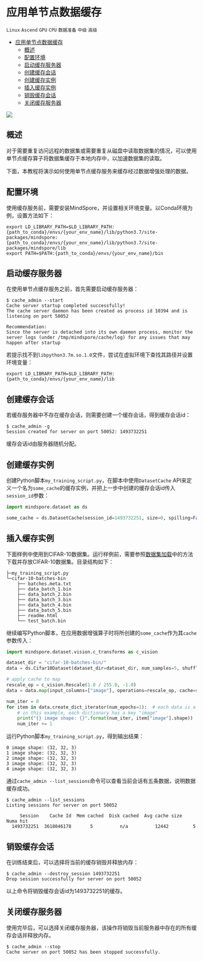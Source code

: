 # 应用单节点数据缓存

`Linux` `Ascend` `GPU` `CPU` `数据准备` `中级` `高级`

<!-- TOC -->

- [应用单节点数据缓存](#应用单节点数据缓存)
    - [概述](#概述)
    - [配置环境](#配置环境)
    - [启动缓存服务器](#启动缓存服务器)
    - [创建缓存会话](#创建缓存会话)
    - [创建缓存实例](#创建缓存实例)
    - [插入缓存实例](#插入缓存实例)
    - [销毁缓存会话](#销毁缓存会话)
    - [关闭缓存服务器](#关闭缓存服务器)

<!-- /TOC -->

<a href="https://gitee.com/mindspore/docs/blob/r1.2/tutorials/training/source_zh_cn/advanced_use/enable_cache.md" target="_blank"><img src="../_static/logo_source.png"></a>

## 概述

对于需要重复访问远程的数据集或需要重复从磁盘中读取数据集的情况，可以使用单节点缓存算子将数据集缓存于本地内存中，以加速数据集的读取。

下面，本教程将演示如何使用单节点缓存服务来缓存经过数据增强处理的数据。

## 配置环境

使用缓存服务前，需要安装MindSpore，并设置相关环境变量。以Conda环境为例，设置方法如下：

```shell
export LD_LIBRARY_PATH=$LD_LIBRARY_PATH:{path_to_conda}/envs/{your_env_name}/lib/python3.7/site-packages/mindspore:{path_to_conda}/envs/{your_env_name}/lib/python3.7/site-packages/mindspore/lib
export PATH=$PATH:{path_to_conda}/envs/{your_env_name}/bin
```

## 启动缓存服务器

在使用单节点缓存服务之前，首先需要启动缓存服务器：

```shell
$ cache_admin --start
Cache server startup completed successfully!
The cache server daemon has been created as process id 10394 and is listening on port 50052

Recommendation:
Since the server is detached into its own daemon process, monitor the server logs (under /tmp/mindspore/cache/log) for any issues that may happen after startup
```

若提示找不到`libpython3.7m.so.1.0`文件，尝试在虚拟环境下查找其路径并设置环境变量：

```shell
export LD_LIBRARY_PATH=$LD_LIBRARY_PATH:{path_to_conda}/envs/{your_env_name}/lib
```

## 创建缓存会话

若缓存服务器中不存在缓存会话，则需要创建一个缓存会话，得到缓存会话id：

```shell
$ cache_admin -g
Session created for server on port 50052: 1493732251
```

缓存会话id由服务器随机分配。

## 创建缓存实例

创建Python脚本`my_training_script.py`，在脚本中使用`DatasetCache` API来定义一个名为`some_cache`的缓存实例，并把上一步中创建的缓存会话id传入`session_id`参数：

```python
import mindspore.dataset as ds

some_cache = ds.DatasetCache(session_id=1493732251, size=0, spilling=False)
```

## 插入缓存实例

下面样例中使用到CIFAR-10数据集。运行样例前，需要参照[数据集加载](https://www.mindspore.cn/doc/programming_guide/zh-CN/r1.2/dataset_loading.html#cifar-10-100)中的方法下载并存放CIFAR-10数据集。目录结构如下：

```text
├─my_training_script.py
└─cifar-10-batches-bin
    ├── batches.meta.txt
    ├── data_batch_1.bin
    ├── data_batch_2.bin
    ├── data_batch_3.bin
    ├── data_batch_4.bin
    ├── data_batch_5.bin
    ├── readme.html
    └── test_batch.bin
```

继续编写Python脚本，在应用数据增强算子时将所创建的`some_cache`作为其`cache`参数传入：

```python
import mindspore.dataset.vision.c_transforms as c_vision

dataset_dir = "cifar-10-batches-bin/"
data = ds.Cifar10Dataset(dataset_dir=dataset_dir, num_samples=5, shuffle=False, num_parallel_workers=1)

# apply cache to map
rescale_op = c_vision.Rescale(1.0 / 255.0, -1.0)
data = data.map(input_columns=["image"], operations=rescale_op, cache=some_cache)

num_iter = 0
for item in data.create_dict_iterator(num_epochs=1):  # each data is a dictionary
    # in this example, each dictionary has a key "image"
    print("{} image shape: {}".format(num_iter, item["image"].shape))
    num_iter += 1
```

运行Python脚本`my_training_script.py`，得到输出结果：

```text
0 image shape: (32, 32, 3)
1 image shape: (32, 32, 3)
2 image shape: (32, 32, 3)
3 image shape: (32, 32, 3)
4 image shape: (32, 32, 3)
```

通过`cache_admin --list_sessions`命令可以查看当前会话有五条数据，说明数据缓存成功。

```shell
$ cache_admin --list_sessions
Listing sessions for server on port 50052

     Session    Cache Id  Mem cached  Disk cached  Avg cache size  Numa hit
  1493732251  3618046178       5          n/a          12442         5
```

## 销毁缓存会话

在训练结束后，可以选择将当前的缓存销毁并释放内存：

```shell
$ cache_admin --destroy_session 1493732251
Drop session successfully for server on port 50052
```

以上命令将销毁缓存会话id为1493732251的缓存。

## 关闭缓存服务器

使用完毕后，可以选择关闭缓存服务器，该操作将销毁当前服务器中存在的所有缓存会话并释放内存。

```shell
$ cache_admin --stop
Cache server on port 50052 has been stopped successfully.
```
